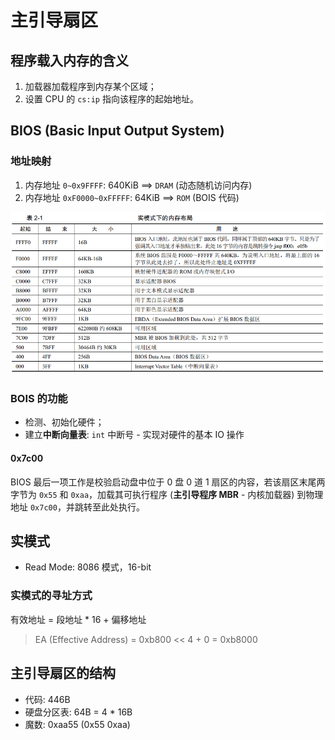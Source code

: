 # 主引导扇区

## 程序载入内存的含义

1. 加载器加载程序到内存某个区域；
2. 设置 CPU 的 `cs:ip` 指向该程序的起始地址。

## BIOS (Basic Input Output System)

### 地址映射

1. 内存地址 `0~0x9FFFF`: 640KiB  ==>  `DRAM` (动态随机访问内存)
2. 内存地址 `0xF0000~0xFFFFF`: 64KiB  ==>  `ROM` (BOIS 代码)

![实模式下的内存布局](../docs/images/%E5%AE%9E%E6%A8%A1%E5%BC%8F%E4%B8%8B%E7%9A%84%E5%86%85%E5%AD%98%E5%B8%83%E5%B1%80.jpg)

### BOIS 的功能

- 检测、初始化硬件；
- 建立**中断向量表**: `int` 中断号 - 实现对硬件的基本 IO 操作

#### 0x7c00

BIOS 最后一项工作是校验启动盘中位于 0 盘 0 道 1 扇区的内容，若该扇区末尾两字节为 `0x55` 和 `0xaa`，加载其可执行程序 (**主引导程序 MBR** - 内核加载器) 到物理地址 `0x7c00`，并跳转至此处执行。


## 实模式

- Read Mode: 8086 模式，16-bit

### 实模式的寻址方式

有效地址 = 段地址 * 16 + 偏移地址

> EA (Effective Address) = 0xb800 << 4 + 0 = 0xb8000

## 主引导扇区的结构

- 代码: 446B
- 硬盘分区表: 64B = 4 * 16B
- 魔数: 0xaa55 (0x55 0xaa)